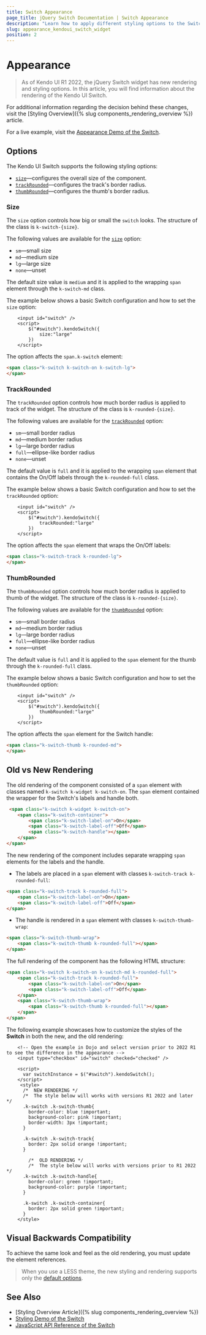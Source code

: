 ```yaml
---
title: Switch Appearance
page_title: jQuery Switch Documentation | Switch Appearance
description: "Learn how to apply different styling options to the Switch widget."
slug: appearance_kendoui_switch_widget
position: 2
---
```


# Appearance

> As of Kendo UI R1 2022, the jQuery Switch widget has new rendering and styling options.
In this article, you will find information about the rendering of the Kendo UI Switch.

For additional information regarding the decision behind these changes, visit the [Styling Overview]({% slug components_rendering_overview %}) article.

For a live example, visit the [Appearance Demo of the Switch](https://demos.telerik.com/kendo-ui/switch/appearance).

## Options

The Kendo UI Switch supports the following styling options:

- [`size`](#size)—configures the overall size of the component.
- [`trackRounded`](#trackRounded)—configures the track's border radius.
- [`thumbRounded`](#thumbRounded)—configures the thumb's border radius.

### Size

The `size` option controls how big or small the `switch` looks. The structure of the class is `k-switch-{size}`.

The following values are available for the [`size`](/api/javascript/ui/switch/configuration/size) option:

- `sm`—small size
- `md`—medium size
- `lg`—large size
- `none`—unset

The default size value is `medium` and it is applied to the wrapping `span` element through the `k-switch-md` class.

The example below shows a basic Switch configuration and how to set the `size` option:

```dojo
    <input id="switch" />
    <script>
        $("#switch").kendoSwitch({
            size:"large"
        })
    </script>
```

The option affects the `span.k-switch` element:

```html
<span class="k-switch k-switch-on k-switch-lg">
</span>
```

### TrackRounded

The `trackRounded` option controls how much border radius is applied to track of the widget. The structure of the class is `k-rounded-{size}`.

The following values are available for the [`trackRounded`](/api/javascript/ui/switch/configuration/trackRounded) option:

- `sm`—small border radius
- `md`—medium border radius
- `lg`—large border radius
- `full`—ellipse-like  border radius
- `none`—unset

The default value is `full` and it is applied to the wrapping `span` element that contains the On/Off labels through the `k-rounded-full` class.

The example below shows a basic Switch configuration and how to set the `trackRounded` option:

```dojo
    <input id="switch" />
    <script>
        $("#switch").kendoSwitch({
            trackRounded:"large"
        })
    </script>
```

The option affects the `span` element that wraps the On/Off labels:

```html
<span class="k-switch-track k-rounded-lg">
</span>
```

### ThumbRounded

The `thumbRounded` option controls how much border radius is applied to thumb of the widget. The structure of the class is `k-rounded-{size}`.

The following values are available for the [`thumbRounded`](/api/javascript/ui/switch/configuration/thumbRounded) option:

- `sm`—small border radius
- `md`—medium border radius
- `lg`—large border radius
- `full`—ellipse-like  border radius
- `none`—unset

The default value is `full` and it is applied to the `span` element for the thumb through the `k-rounded-full` class.

The example below shows a basic Switch configuration and how to set the `thumbRounded` option:

```dojo
    <input id="switch" />
    <script>
        $("#switch").kendoSwitch({
            thumbRounded:"large"
        })
    </script>
```

The option affects the `span` element for the Switch handle:

```html
<span class="k-switch-thumb k-rounded-md">
</span>
```

## Old vs New Rendering

The old rendering of the component consisted of a `span` element with classes named `k-switch k-widget k-switch-on`. The `span` element contained the wrapper for the Switch's labels and handle both.

```html
 <span class="k-switch k-widget k-switch-on">
    <span class="k-switch-container">
        <span class="k-switch-label-on">On</span>
        <span class="k-switch-label-off">Off</span>
        <span class="k-switch-handle"></span>
    </span>
</span>
```

The new rendering of the component includes separate wrapping `span` elements for the labels and the handle.

- The labels are placed in a `span` element with classes `k-switch-track k-rounded-full`:

```html
<span class="k-switch-track k-rounded-full">
    <span class="k-switch-label-on">On</span>
    <span class="k-switch-label-off">Off</span>
</span>
```

- The handle is rendered in a `span` element with classes `k-switch-thumb-wrap`:

```html
<span class="k-switch-thumb-wrap">
    <span class="k-switch-thumb k-rounded-full"></span>
</span>

```

The full rendering of the component has the following HTML structure:

```html
<span class="k-switch k-switch-on k-switch-md k-rounded-full">
    <span class="k-switch-track k-rounded-full">
        <span class="k-switch-label-on">On</span>
        <span class="k-switch-label-off">Off</span>
    </span>
    <span class="k-switch-thumb-wrap">
        <span class="k-switch-thumb k-rounded-full"></span>
    </span>
</span>
```

The following example showcases how to customize the styles of the **Switch** in both the new, and the old rendering:

```dojo
    <!-- Open the example in Dojo and select version prior to 2022 R1 to see the difference in the appearance -->
    <input type="checkbox" id="switch" checked="checked" />

    <script>
      var switchInstance = $("#switch").kendoSwitch();
    </script>
     <style>
      /*  NEW RENDERING */
      /*  The style below will works with versions R1 2022 and later */ 
      .k-switch .k-switch-thumb{
        border-color: blue !important;
        background-color: pink !important;
        border-width: 3px !important;
      }    

      .k-switch .k-switch-track{
        border: 2px solid orange !important;
      }    

        /*  OLD RENDERING */
        /*  The style below will works with versions prior to R1 2022 */ 
      .k-switch .k-switch-handle{
        border-color: green !important;
        background-color: purple !important;
      }

      .k-switch .k-switch-container{
        border: 2px solid green !important;
      }
    </style>
```



## Visual Backwards Compatibility

To achieve the same look and feel as the old rendering, you must update the element references.

> When you use a LESS theme, the new styling and rendering supports only the [default options](#options).

## See Also

* [Styling Overview Article]({% slug components_rendering_overview %})
* [Styling Demo of the Switch](https://demos.telerik.com/kendo-ui/switch/styling)
* [JavaScript API Reference of the Switch](/api/javascript/ui/switch)